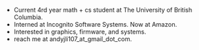 - Current 4rd year math + cs student at The University of British Columbia.
- Interned at Incognito Software Systems. Now at Amazon.
- Interested in graphics, firmware, and systems.
- reach me at andyjli107_at_gmail_dot_com.
<!---
AndyJLi0/AndyJLi0 is a ✨ special ✨ repository because its `README.md` (this file) appears on your GitHub profile.
You can click the Preview link to take a look at your changes.
--->
